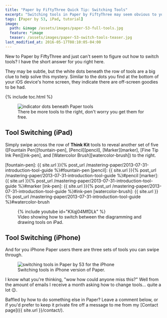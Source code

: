 ```yaml
---
title: "Paper by FiftyThree Quick Tip: Switching Tools"
excerpt: "Switching tools in Paper by FiftyThree may seem obvious to you pros out there, but you'd be surprised how often I'm asked how to do it. Here's the answer."
tags: [Paper by 53, iPad, tutorial]
image:
  path: &image /assets/images/paper-53-full-tools.jpg
  feature: *image
  teaser: /assets/images/paper-53-switch-tools-teaser.jpg
last_modified_at: 2016-05-17T08:10:05-04:00
---
```


New to Paper by FiftyThree and just can't seem to figure out how to switch tools? I have the short answer for you right here.

They may be subtle, but the white dots beneath the row of tools are a big clue to help solve this mystery. Similar to the dots you find at the bottom of your iOS device's home screen, they indicate there are off-screen goodies to be had.

{% include toc.html %}

<figure>
  <img src="{{ site.url }}/assets/images/paper-53-switch-tools-dots.jpg" alt="indicator dots beneath Paper tools">
  <figcaption>There be more tools to the right, don't worry you get them for free.</figcaption>
</figure>

## Tool Switching (iPad)

Simply swipe across the row of **Think Kit** tools to reveal another set of five ([Fountain Pen][fountain-pen], [Pencil][pencil], [Marker][marker], [Fine Tip Ink Pen][ink-pen], and [Watercolor Brush][watercolor-brush]) to the right.

[fountain-pen]: {{ site.url }}{% post_url /mastering-paper/2013-07-31-introduction-tool-guide %}#fountain-pen
[pencil]: {{ site.url }}{% post_url /mastering-paper/2013-07-31-introduction-tool-guide %}#pencil
[marker]: {{ site.url }}{% post_url /mastering-paper/2013-07-31-introduction-tool-guide %}#marker
[ink-pen]: {{ site.url }}{% post_url /mastering-paper/2013-07-31-introduction-tool-guide %}#ink-pen
[watercolor-brush]: {{ site.url }}{% post_url /mastering-paper/2013-07-31-introduction-tool-guide %}#watercolor-brush

<figure>
  {% include youtube id="KXqj04MfDLk" %}
  <figcaption>Video showing how to switch between the diagramming and drawing tools on iPad.</figcaption>
</figure>

## Tool Switching (iPhone)

And for you iPhone Paper users there are three sets of tools you can swipe through.

<figure>
  <img src="{{ site.url }}/assets/images/paper-53-switch-tools-iphone.gif" alt="switching tools in Paper by 53 for the iPhone">
  <figcaption>Switching tools in iPhone version of Paper.</figcaption>
</figure>

I know what you're thinking, "wow how could anyone miss this?" Well from the amount of emails I receive a month asking how to change tools... quite a lot :wink:.

Baffled by how to do something else in Paper? Leave a comment below, or if you'd prefer to keep it private fire off a message to me from my [Contact page]({{ site.url }}/contact/).
